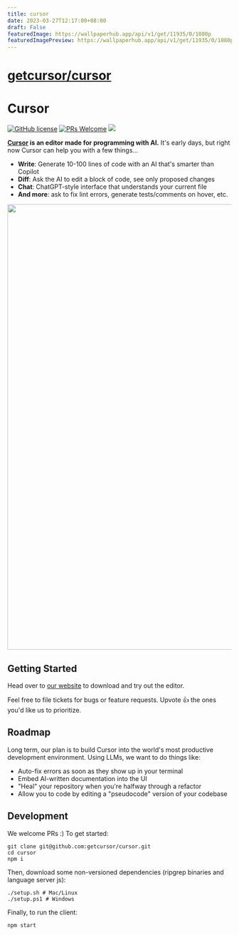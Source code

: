 ```yaml
---
title: cursor
date: 2023-03-27T12:17:00+08:00
draft: False
featuredImage: https://wallpaperhub.app/api/v1/get/11935/0/1080p
featuredImagePreview: https://wallpaperhub.app/api/v1/get/11935/0/1080p
---
```


# [getcursor/cursor](https://github.com/getcursor/cursor)


# Cursor

[![GitHub license](https://img.shields.io/badge/license-MIT-blue.svg)](https://github.com/getcursor/cursor/blob/main/LICENSE) [![PRs Welcome](https://img.shields.io/badge/PRs-welcome-brightgreen.svg)]() [![](https://dcbadge.vercel.app/api/server/PJEgRywgRy?style=flat&compact=true)](https://discord.gg/PJEgRywgRy)

**[Cursor](https://cursor.so) is an editor made for programming with AI.** It's early days, but right now Cursor can help you with a few things...

- **Write**: Generate 10-100 lines of code with an AI that's smarter than Copilot
- **Diff**: Ask the AI to edit a block of code, see only proposed changes
- **Chat**: ChatGPT-style interface that understands your current file
- **And more**: ask to fix lint errors, generate tests/comments on hover, etc.

<p align="center">
<a href="https://cursor.so/">
<img src="https://user-images.githubusercontent.com/4297743/227696390-0c1886c7-0cda-4528-9259-0b2944892d4c.png" width="1000"><br>
</a>
</p>

## Getting Started

Head over to [our website](https://cursor.so/) to download and try out the editor.

Feel free to file tickets for bugs or feature requests. Upvote 👍 the ones you'd like us to prioritize.

## Roadmap

Long term, our plan is to build Cursor into the world's most productive development environment. Using LLMs, we want to do things like: 
- Auto-fix errors as soon as they show up in your terminal
- Embed AI-written documentation into the UI 
- "Heal" your repository when you're halfway through a refactor
- Allow you to code by editing a "pseudocode" version of your codebase

## Development

We welcome PRs :) To get started:

```
git clone git@github.com:getcursor/cursor.git
cd cursor
npm i
```

Then, download some non-versioned dependencies (ripgrep binaries and language server js):
```
./setup.sh # Mac/Linux
./setup.ps1 # Windows
```

Finally, to run the client:

```
npm start
```
